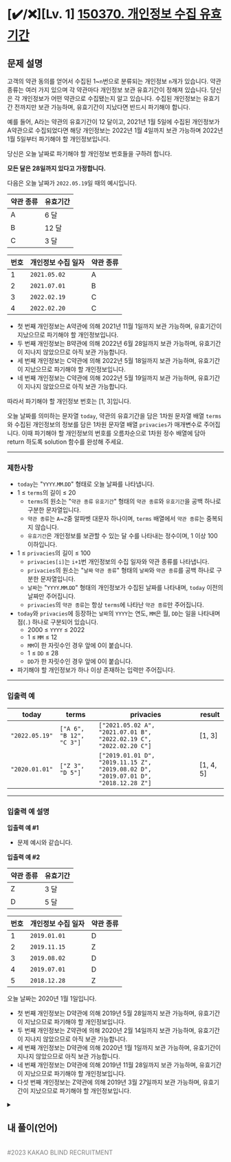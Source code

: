 
# [✔️/❌][Lv. 1] [150370. 개인정보 수집 유효기간](https://school.programmers.co.kr/learn/courses/30/lessons/150370)


문제 설명
-----

고객의 약관 동의를 얻어서 수집된 1~`n`번으로 분류되는 개인정보 `n`개가 있습니다. 약관 종류는 여러 가지 있으며 각 약관마다 개인정보 보관 유효기간이 정해져 있습니다. 당신은 각 개인정보가 어떤 약관으로 수집됐는지 알고 있습니다. 수집된 개인정보는 유효기간 전까지만 보관 가능하며, 유효기간이 지났다면 반드시 파기해야 합니다.

예를 들어, A라는 약관의 유효기간이 12 달이고, 2021년 1월 5일에 수집된 개인정보가 A약관으로 수집되었다면 해당 개인정보는 2022년 1월 4일까지 보관 가능하며 2022년 1월 5일부터 파기해야 할 개인정보입니다.  

당신은 오늘 날짜로 파기해야 할 개인정보 번호들을 구하려 합니다.

**모든 달은 28일까지 있다고 가정합니다.**

다음은 오늘 날짜가 `2022.05.19`일 때의 예시입니다.

| 약관 종류 | 유효기간 |
| --- | --- |
| A | 6 달 |
| B | 12 달 |
| C | 3 달 |

| 번호 | 개인정보 수집 일자 | 약관 종류 |
| --- | --- | --- |
| 1 | `2021.05.02` | A |
| 2 | `2021.07.01` | B |
| 3 | `2022.02.19` | C |
| 4 | `2022.02.20` | C |

* 첫 번째 개인정보는 A약관에 의해 2021년 11월 1일까지 보관 가능하며, 유효기간이 지났으므로 파기해야 할 개인정보입니다.
* 두 번째 개인정보는 B약관에 의해 2022년 6월 28일까지 보관 가능하며, 유효기간이 지나지 않았으므로 아직 보관 가능합니다.
* 세 번째 개인정보는 C약관에 의해 2022년 5월 18일까지 보관 가능하며, 유효기간이 지났으므로 파기해야 할 개인정보입니다.
* 네 번째 개인정보는 C약관에 의해 2022년 5월 19일까지 보관 가능하며, 유효기간이 지나지 않았으므로 아직 보관 가능합니다.

따라서 파기해야 할 개인정보 번호는 [1, 3]입니다.

오늘 날짜를 의미하는 문자열 `today`, 약관의 유효기간을 담은 1차원 문자열 배열 `terms`와 수집된 개인정보의 정보를 담은 1차원 문자열 배열 `privacies`가 매개변수로 주어집니다. 이때 파기해야 할 개인정보의 번호를 오름차순으로 1차원 정수 배열에 담아 return 하도록 solution 함수를 완성해 주세요.

---

### 제한사항

* `today`는 "`YYYY`.`MM`.`DD`" 형태로 오늘 날짜를 나타냅니다.
* 1 ≤ `terms`의 길이 ≤ 20
  + `terms`의 원소는 "`약관 종류` `유효기간`" 형태의 `약관 종류`와 `유효기간`을 공백 하나로 구분한 문자열입니다.
  + `약관 종류`는 `A`~`Z`중 알파벳 대문자 하나이며, `terms` 배열에서 `약관 종류`는 중복되지 않습니다.
  + `유효기간`은 개인정보를 보관할 수 있는 달 수를 나타내는 정수이며, 1 이상 100 이하입니다.
* 1 ≤ `privacies`의 길이 ≤ 100
  + `privacies[i]`는 `i+1`번 개인정보의 수집 일자와 약관 종류를 나타냅니다.
  + `privacies`의 원소는 "`날짜` `약관 종류`" 형태의 `날짜`와 `약관 종류`를 공백 하나로 구분한 문자열입니다.
  + `날짜`는 "`YYYY`.`MM`.`DD`" 형태의 개인정보가 수집된 날짜를 나타내며, `today` 이전의 날짜만 주어집니다.
  + `privacies`의 `약관 종류`는 항상 `terms`에 나타난 `약관 종류`만 주어집니다.
* `today`와 `privacies`에 등장하는 `날짜`의 `YYYY`는 연도, `MM`은 월, `DD`는 일을 나타내며 점(`.`) 하나로 구분되어 있습니다.
  + 2000 ≤ `YYYY` ≤ 2022
  + 1 ≤ `MM` ≤ 12
  + `MM`이 한 자릿수인 경우 앞에 0이 붙습니다.
  + 1 ≤ `DD` ≤ 28
  + `DD`가 한 자릿수인 경우 앞에 0이 붙습니다.
* 파기해야 할 개인정보가 하나 이상 존재하는 입력만 주어집니다.

---

### 입출력 예

| today | terms | privacies | result |
| --- | --- | --- | --- |
| `"2022.05.19"` | `["A 6", "B 12", "C 3"]` | `["2021.05.02 A", "2021.07.01 B", "2022.02.19 C", "2022.02.20 C"]` | [1, 3] |
| `"2020.01.01"` | `["Z 3", "D 5"]` | `["2019.01.01 D", "2019.11.15 Z", "2019.08.02 D", "2019.07.01 D", "2018.12.28 Z"]` | [1, 4, 5] |

---

### 입출력 예 설명

**입출력 예 #1**

* 문제 예시와 같습니다.

**입출력 예 #2**

| 약관 종류 | 유효기간 |
| --- | --- |
| Z | 3 달 |
| D | 5 달 |

| 번호 | 개인정보 수집 일자 | 약관 종류 |
| --- | --- | --- |
| 1 | `2019.01.01` | D |
| 2 | `2019.11.15` | Z |
| 3 | `2019.08.02` | D |
| 4 | `2019.07.01` | D |
| 5 | `2018.12.28` | Z |

오늘 날짜는 2020년 1월 1일입니다.

* 첫 번째 개인정보는 D약관에 의해 2019년 5월 28일까지 보관 가능하며, 유효기간이 지났으므로 파기해야 할 개인정보입니다.
* 두 번째 개인정보는 Z약관에 의해 2020년 2월 14일까지 보관 가능하며, 유효기간이 지나지 않았으므로 아직 보관 가능합니다.
* 세 번째 개인정보는 D약관에 의해 2020년 1월 1일까지 보관 가능하며, 유효기간이 지나지 않았으므로 아직 보관 가능합니다.
* 네 번째 개인정보는 D약관에 의해 2019년 11월 28일까지 보관 가능하며, 유효기간이 지났으므로 파기해야 할 개인정보입니다.
* 다섯 번째 개인정보는 Z약관에 의해 2019년 3월 27일까지 보관 가능하며, 유효기간이 지났으므로 파기해야 할 개인정보입니다.


<details>
  <summary><h2>내 풀이(언어)</h2></summary>
  
  ### 정답 코드

  ```
  (작성한 정답 코드를 게시 -> 실패하면 작성x)
  ```

  ### 1차 시도

  ```python
  # today : 오늘 날짜
  # terms : 약관 유효기간 (종류 달)
  # privacies : 약관 정보 (수집날짜 약관종류)

  def convert_day(day : str) -> int:
      today_year, today_month, today_day = map(int, day.split("."))
      return (today_year * 12 * 28) + (today_month * 28) + today_day

  def solution(today, terms, privacies):
      current = convert_day(today)
      privacy_kind = {t.split(" ")[0] : int(t.split(" ")[1]) * 28 for t in terms}
      
      answer = []
      for i, p in enumerate(privacies, start=1):
          day, p_kind = p.split(" ")
          if convert_day(day) + privacy_kind[p_kind] <= current:
              answer.append(i)
      
      return answer
  ```

  1. 간단하게 생각해서 오늘보다 유효기간이 이전이면 파기해야 됨
  2. 년도, 월, 일을 모두 고려해서 기간을 따지기에는 고려할 사항이 복잡함 (조건이 많아짐)
  3. 따라서 날짜를 최소 단위로 생각하면 계산하기 편안해짐
  4. 1년은 12개월로 되어있고 문제에서 모든 달은 28일로 가정한다고 되어있으므로 수식은 **현재년도 * 12 * 28**이 됨, 월과 일도 마찬가지
  5. 날짜를 계산해서 현재 날짜보다 더 작으면 유효기간이 이미 지난 것이므로 answer에 해당 인덱스를 넣음(인덱스는 1부터 시작임) -> 현재 날짜에서 계산된 유효기간을 빼면 d-day도 계산 가능
  

  ---
<div align=center>
  <img width="960" alt="스크린샷 2024-12-30 오후 10 02 21" src="https://github.com/user-attachments/assets/e5075e5e-a3c9-4afb-98d6-54e3d9238b57" />
</div>
  
  ### 풀이에 대한 고찰

  큰 트릭없이 년, 월, 일을 일로 통일해서 생각한 것이 빠른 풀이의 키였던 것 같다.  
  앞으로 계산 문제나 다양한 단위의 문제가 나올 때 단위 통일을 생각해보자.

  ## 다른 사람 풀이

  ### 코드
  ```python
  def to_days(date):
    year, month, day = map(int, date.split("."))
    return year * 28 * 12 + month * 28 + day

  def solution(today, terms, privacies):
      months = {v[0]: int(v[2:]) * 28 for v in terms}
      today = to_days(today)
      expire = [
          i + 1 for i, privacy in enumerate(privacies)
          if to_days(privacy[:-2]) + months[privacy[-1]] <= today
      ]
      return expire
  ```

  ### 설명
  풀이 방식은 나와 동일하다 하지만 expire 부분의 리스트컴프리헨션을 저런식으로 사용할 수 있음을 알아놓자.

  ### 출처
  [프로그래머스 다른사람 풀이](https://school.programmers.co.kr/learn/courses/30/lessons/150370/solution_groups?language=python3)

  ## 회고
  딱히 어려울 건 없었다.  
  단지 단위를 통일한다는 생각이 없었으면 모든 요소를 고려하여야 하기 때문에 시간이 좀 더 걸렸을 것이다.

</details>
<br>
<span style="color:gray"> #2023 KAKAO BLIND RECRUITMENT </span>
